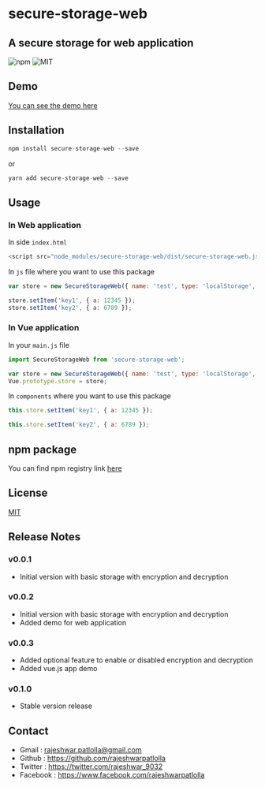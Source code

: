 # secure-storage-web

## A secure storage for web application

![npm](https://img.shields.io/npm/v/secure-storage-web?color=brightgreen&style=plastic) ![MIT](https://img.shields.io/npm/l/secure-storage-web?color=brightgreen&style=plastic)

## Demo

[You can see the demo here](https://rajeshwarpatlolla.github.io/secure-storage-web-demo/)

## Installation

```javascript
npm install secure-storage-web --save
```

or

```javascript
yarn add secure-storage-web --save
```

## Usage

### In Web application
In side `index.html`
```javascript
<script src="node_modules/secure-storage-web/dist/secure-storage-web.js"></script>
````

In `js` file where you want to use this package
```javascript
var store = new SecureStorageWeb({ name: 'test', type: 'localStorage', secretKey: 'test' });

store.setItem('key1', { a: 12345 });
store.setItem('key2', { a: 6789 });
````
### In Vue application

In your `main.js` file

```javascript
import SecureStorageWeb from 'secure-storage-web';

var store = new SecureStorageWeb({ name: 'test', type: 'localStorage', secretKey: 'test', secure: true });
Vue.prototype.store = store;
```

In `components` where you want to use this package

```javascript
this.store.setItem('key1', { a: 12345 });

this.store.setItem('key2', { a: 6789 });
```

## npm package
You can find npm registry link [here](https://www.npmjs.com/package/secure-web-storage)
## License

[MIT](https://github.com/rajeshwarpatlolla/secure-storage-web/blob/master/LICENSE.md)

## Release Notes
### v0.0.1
- Initial version with basic storage with encryption and decryption

### v0.0.2
- Initial version with basic storage with encryption and decryption
- Added demo for web application

### v0.0.3
- Added optional feature to enable or disabled encryption and decryption
- Added vue.js app demo

### v0.1.0
- Stable version release

## Contact

- Gmail : rajeshwar.patlolla@gmail.com
- Github : https://github.com/rajeshwarpatlolla
- Twitter : https://twitter.com/rajeshwar_9032
- Facebook : https://www.facebook.com/rajeshwarpatlolla

